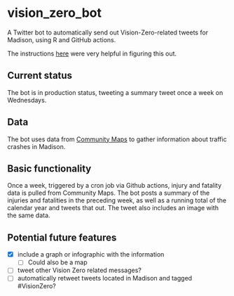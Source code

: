 # vision_zero_bot
A Twitter bot to automatically send out Vision-Zero-related tweets for Madison, using R and GitHub actions.

The instructions [here](https://www.rostrum.blog/2020/09/21/londonmapbot/) were very helpful in figuring this out.

## Current status
The bot is in production status, tweeting a summary tweet once a week on Wednesdays.

## Data
The bot uses data from [Community Maps](https://transportal.cee.wisc.edu/partners/community-maps/crash/search/BasicSearch.do) to gather information about traffic crashes in Madison.

## Basic functionality
Once a week, triggered by a cron job via Github actions, injury and fatality data is pulled from Community Maps. The bot posts a summary of the injuries and fatalities in the preceding week, as well as a running total of the calendar year and tweets that out. The tweet also includes an image with the same data.

## Potential future features
- [x] include a graph or infographic with the information
  - [ ] Could also be a map
- [ ] tweet other Vision Zero related messages?
- [ ] automatically retweet tweets located in Madison and tagged #VisionZero?
